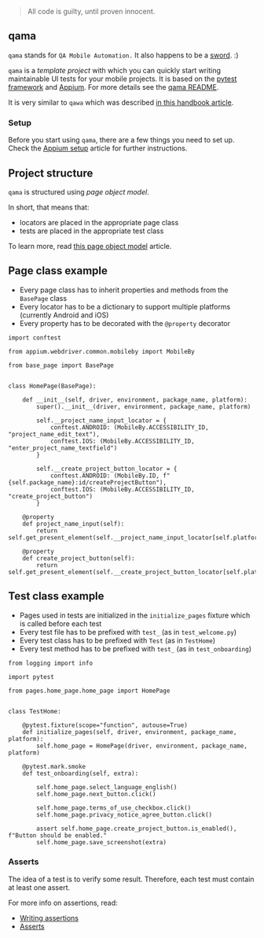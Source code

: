 > All code is guilty, until proven innocent.

## qama

`qama` stands for `QA Mobile Automation.`
It also happens to be a [sword](https://en.wikipedia.org/wiki/Qama). :)

`qama` is a _template project_ with which you can quickly start writing maintainable UI tests for your mobile projects. It is based on the [pytest framework](https://docs.pytest.org/en/7.1.x/index.html) and [Appium](https://appium.io/). For more details see the [qama README](https://github.com/infinum/qama/blob/master/README.md).

It is very similar to `qawa` which was described [in this handbook article](https://infinum.com/handbook/qa/automation/web/selenium-and-qawa).

### Setup

Before you start using `qama`, there are a few things you need to set up.
Check the [Appium setup](https://infinum.com/handbook/qa/automation/mobile/appium-setup) article for further instructions.


## Project structure

`qama` is structured using _page object model_.

In short, that means that:

- locators are placed in the appropriate page class 
- tests are placed in the appropriate test class

To learn more, read [this page object model](https://martinfowler.com/bliki/PageObject.html) article.


## Page class example

- Every page class has to inherit properties and methods from the `BasePage` class
- Every locator has to be a dictionary to support multiple platforms (currently Android and iOS)
- Every property has to be decorated with the `@property` decorator


```
import conftest

from appium.webdriver.common.mobileby import MobileBy

from base_page import BasePage


class HomePage(BasePage):

    def __init__(self, driver, environment, package_name, platform):
        super().__init__(driver, environment, package_name, platform)

        self.__project_name_input_locator = {
            conftest.ANDROID: (MobileBy.ACCESSIBILITY_ID, "project_name_edit_text"),
            conftest.IOS: (MobileBy.ACCESSIBILITY_ID, "enter_project_name_textfield")
        }

        self.__create_project_button_locator = {
            conftest.ANDROID: (MobileBy.ID, f"{self.package_name}:id/createProjectButton"),
            conftest.IOS: (MobileBy.ACCESSIBILITY_ID, "create_project_button")
        }

    @property
    def project_name_input(self):
        return self.get_present_element(self.__project_name_input_locator[self.platform])

    @property
    def create_project_button(self):
        return self.get_present_element(self.__create_project_button_locator[self.platform])
```

## Test class example

- Pages used in tests are initialized in the `initialize_pages` fixture which is called before each test 
- Every test file has to be prefixed with `test_` (as in `test_welcome.py`)
- Every test class has to be prefixed with `Test` (as in `TestHome`)
- Every test method has to be prefixed with `test_` (as in `test_onboarding`)


```
from logging import info

import pytest

from pages.home_page.home_page import HomePage


class TestHome:

    @pytest.fixture(scope="function", autouse=True)
    def initialize_pages(self, driver, environment, package_name, platform):
        self.home_page = HomePage(driver, environment, package_name, platform)

    @pytest.mark.smoke
    def test_onboarding(self, extra):

        self.home_page.select_language_english()
        self.home_page.next_button.click()

        self.home_page.terms_of_use_checkbox.click()
        self.home_page.privacy_notice_agree_button.click()

        assert self.home_page.create_project_button.is_enabled(), f"Button should be enabled."
        self.home_page.save_screenshot(extra)
```

### Asserts

The idea of a test is to verify some result. Therefore, each test must contain at least one assert.

For more info on assertions, read:

- [Writing assertions](https://beta.infinum.com/handbook/qa/automation/web/selenium-and-qawa#writing-assertions)
- [Asserts](https://infinum.com/handbook/qa/automation/general/way-of-working#asserts)